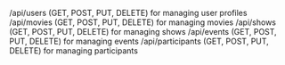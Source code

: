 /api/users (GET, POST, PUT, DELETE) for managing user profiles
/api/movies (GET, POST, PUT, DELETE) for managing movies
/api/shows (GET, POST, PUT, DELETE) for managing shows
/api/events (GET, POST, PUT, DELETE) for managing events
/api/participants (GET, POST, PUT, DELETE) for managing participants